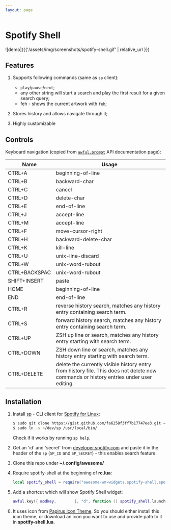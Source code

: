 ```yaml
---
layout: page
---
```

# Spotify Shell


![demo]({{'/assets/img/screenshots/spotify-shell.gif' | relative_url }})

## Features

1. Supports following commands (same as `sp` client):
    - `play`/`pause`/`next`;
    - any other string will start a search and play the first result for a given search query;
    - feh - shows the current artwork with `feh`;

1. Stores history and allows navigate through it;

1. Highly customizable

## Controls

Keyboard navigation (copied from [`awful.prompt`](https://awesomewm.org/doc/api/libraries/awful.prompt.html) API documentation page):

| Name | Usage |
|---|---|
| CTRL+A | beginning-of-line |
| CTRL+B | backward-char |
| CTRL+C | cancel |
| CTRL+D | delete-char |
| CTRL+E | end-of-line |
| CTRL+J | accept-line |
| CTRL+M | accept-line |
| CTRL+F | move-cursor-right |
| CTRL+H | backward-delete-char |
| CTRL+K | kill-line |
| CTRL+U | unix-line-discard |
| CTRL+W | unix-word-rubout |
| CTRL+BACKSPAC | unix-word-rubout |
| SHIFT+INSERT | paste |
| HOME | beginning-of-line |
| END | end-of-line |
| CTRL+R | reverse history search, matches any history entry containing search term. |
| CTRL+S | forward history search, matches any history entry containing search term. |
| CTRL+UP | ZSH up line or search, matches any history entry starting with search term. |
| CTRL+DOWN | ZSH down line or search, matches any history entry starting with search term. |
| CTRL+DELETE | delete the currently visible history entry from history file. This does not delete new commands or history entries under user editing. |


## Installation

1. Install [sp](https://gist.github.com/streetturtle/fa6258f3ff7b17747ee3) - CLI client for [Spotify for Linux](https://www.spotify.com/ca-en/download/linux/):

    ```bash
    $ sudo git clone https://gist.github.com/fa6258f3ff7b17747ee3.git ~/dev/
    $ sudo ln -s ~/dev/sp /usr/local/bin/
    ```

    Check if it works by running `sp help`.

1. Get an 'id' and 'secret' from [developer.spotify.com](https://beta.developer.spotify.com/documentation/general/guides/app-settings/) and paste it in the header of the `sp` (`SP_ID` and `SP_SECRET`) - this enables search feature.

1. Clone this repo under **~/.config/awesome/**

1. Require spotify-shell at the beginning of **rc.lua**:

    ```lua
    local spotify_shell = require("awesome-wm-widgets.spotify-shell.spotify-shell")
    ```

1. Add a shortcut which will show Spotify Shell widget:

    ```lua
    awful.key({ modkey,        }, "d", function () spotify_shell.launch() end, {description = "spotify shell", group = "music"}),
    ```

1. It uses icon from [Papirus Icon Theme](https://github.com/PapirusDevelopmentTeam/papirus-icon-theme). So you should either install this icon theme, or download an icon you want to use and provide path to it in **spotify-shell.lua**.
